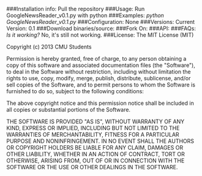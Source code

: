 ###Installation info: 
Pull the repository 
###Usage: 
Run GoogleNewsReader_v0.1.py with python 
###Examples: 
*python GoogleNewsReader_v0.1.py*
###Configuration:
None
###Versions:
Current Version: 0.1
###Download binaries/source:
###Fork On:
###API:
###FAQs:
*Is it working?* No, it's still not working.
###License:
The MIT License (MIT)

Copyright (c) 2013 CMU Students

Permission is hereby granted, free of charge, to any person obtaining a copy
of this software and associated documentation files (the "Software"), to deal
in the Software without restriction, including without limitation the rights
to use, copy, modify, merge, publish, distribute, sublicense, and/or sell
copies of the Software, and to permit persons to whom the Software is
furnished to do so, subject to the following conditions:

The above copyright notice and this permission notice shall be included in
all copies or substantial portions of the Software.

THE SOFTWARE IS PROVIDED "AS IS", WITHOUT WARRANTY OF ANY KIND, EXPRESS OR
IMPLIED, INCLUDING BUT NOT LIMITED TO THE WARRANTIES OF MERCHANTABILITY,
FITNESS FOR A PARTICULAR PURPOSE AND NONINFRINGEMENT. IN NO EVENT SHALL THE
AUTHORS OR COPYRIGHT HOLDERS BE LIABLE FOR ANY CLAIM, DAMAGES OR OTHER
LIABILITY, WHETHER IN AN ACTION OF CONTRACT, TORT OR OTHERWISE, ARISING FROM,
OUT OF OR IN CONNECTION WITH THE SOFTWARE OR THE USE OR OTHER DEALINGS IN
THE SOFTWARE.
